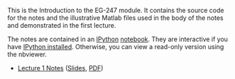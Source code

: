 This is the Introduction to the EG-247 module. It contains the source code for the notes and the illustrative Matlab files used in the body of the notes and demonstrated in the first lecture.

The notes are contained in an [IPython](http://ipython.org/index.html) [notebook](http://ipython.org/notebook.html). They are interactive if you have [IPython installed](http://ipython.org/install.html). Otherwise, you can view a read-only version using the nbviewer.

* [Lecture 1 Notes](http://nbviewer.ipython.org/github/cpjobling/EG-247-Resources/blob/master/introduction/Introduction.ipynb) ([Slides](http://cpjobling.github.io/EG-247-Resources/introduction/Introduction.slides.html), [PDF](http://cpjobling.github.io/EG-247-Resources/introduction/Introduction.pdf))
